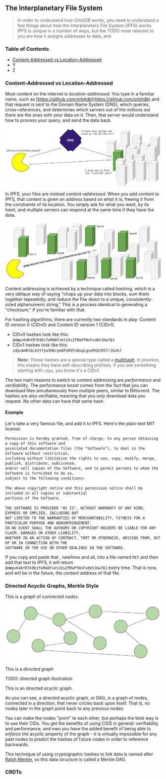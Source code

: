 ## The Interplanetary File System

> In order to understand how OrbitDB works, you need to understand a few things about how the Interplanetary File System (IPFS) works. IPFS is unique in a number of ways, but the TODO most relevant to you are how it assigns addresses to data, and 

<div>
  <h3>Table of Contents</h3>
  
- [Content-Addressed vs Location-Addressed](#content-addressed-vs-location-addressed)
- Y
- Z

</div>

### Content-Addressed vs Location-Addressed

Most content on the internet is _location-addressed_. You type in a familiar name, such as [https://github.com/orbitdb](https://github.com/orbitdb) and that request is sent to the Domain Name System (DNS), which queries, cross-references, and determines which servers out of the millions  out there are the ones with your data on it. Then, that server would understand how to process your query, and send the data back.

![Location-Addressed Illustration](../images/Location-Addressed.jpg)

In IPFS, your files are instead _content-addressed_. When you add content to IPFS, that content is given an address based on _what_ it is, freeing it from the constraints of its location. You simply ask for what you want, by its _hash_, and multiple servers can respond at the same time if they have the data.

![Content-Addressed Hashing](../images/Content-Addressed.jpg)

Content addressing is achieved by a technique called _hashing_, which is a very oblique way of saying "chops up your data into blocks, sum them together repeatedly, and reduce the filw down to a unique, consistently-sized alphanumeric string."  This is a process identical to generating a "checksum," if you're familiar with that.

For hashing algorithms, there are currently two standards in play: Content ID version 0 (CIDv0) and Content ID version 1 (CIDv1).

- CIDv0 hashes look like this: `QmWpvK4bYR7k9b1feM48fskt2XsZfMaPfNnFxdbhJHw7QJ`
- CIDv1 hashes look like this: `zdpuAmRtbL62Yt5w3H6rpm8PoMZFoQuqLgxoMsDJR5frJGxKJ`

> **Note:** These hashes are a special type called a [multihash](https://github.com/multiformats/multihash). In practice, this means they have self-describing prefixes. If you see something starting with `zdpu`, you know it's a CIDv1.

The two main reasons to switch to content addressing are _performance_ and _verifiability_. The performance boost comes from the fact that you can download files simultaneously from multiple peers, similar to Bittorrent. The hashes are also verifiable, meaning that you only download data you request. No other data can have that same hash. 

#### Example

Let's take a very famous file, and add it to IPFS.  Here's the plain-text MIT license:

```plain
Permission is hereby granted, free of charge, to any person obtaining a copy of this software and
associated documentation files (the "Software"), to deal in the Software without restriction,
including without limitation the rights to use, copy, modify, merge, publish, distribute, sublicense,
and/or sell copies of the Software, and to permit persons to whom the Software is furnished to do so,
subject to the following conditions:

The above copyright notice and this permission notice shall be included in all copies or substantial
portions of the Software.

THE SOFTWARE IS PROVIDED "AS IS", WITHOUT WARRANTY OF ANY KIND, EXPRESS OR IMPLIED, INCLUDING BUT
NOT LIMITED TO THE WARRANTIES OF MERCHANTABILITY, FITNESS FOR A PARTICULAR PURPOSE AND NONINFRINGEMENT.
IN NO EVENT SHALL THE AUTHORS OR COPYRIGHT HOLDERS BE LIABLE FOR ANY CLAIM, DAMAGES OR OTHER LIABILITY,
WHETHER IN AN ACTION OF CONTRACT, TORT OR OTHERWISE, ARISING FROM, OUT OF OR IN CONNECTION WITH THE
SOFTWARE OR THE USE OR OTHER DEALINGS IN THE SOFTWARE.
```

If you copy and paste that , newlines and all, into a file named `MIT` and then add that text to IPFS, it will return `QmWpvK4bYR7k9b1feM48fskt2XsZfMaPfNnFxdbhJHw7QJ` every time. That is now, and will be in the future, the _content address_ of that file.

### Directed Acyclic Graphs, Merkle Style

This is a _graph_ of connected _nodes_.

![Simple Graph](../images/Simple-Graph.jpg)

This is a _directed graph_

TODO: directed graph illustration

This is an directed _acyclic_ graph.

As you can see, a directed acyclic graph, or DAG, is a graph of nodes, connected in a direction, that never circles back upon itself. That is, no nodes later in the graph point back to any previous nodes.

You can make the nodes "point" to each other, but perhaps the best way is to use their CIDs. You get the benefits of using CIDS in general: verifiability and performance, and nwo you have the added benefit of being able to _enforce_ the acyclic property of the graph - it is virtually impossible for any past nodes to predict the hashes of future nodes in order to reference backwards.

This technique of using cryptographic hashes to link data is named after [Ralph Merkle](https://scholar.google.com/scholar?hl=en&as_sdt=0%2C22&q=ralph+merkle&btnG=), so this data structure is called a Merkle DAG.

### CRDTs
